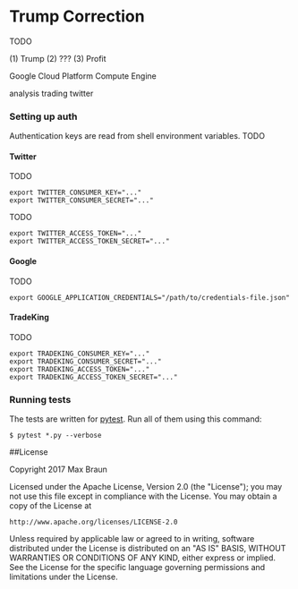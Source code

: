 # Trump Correction

TODO

(1) Trump (2) ??? (3) Profit

Google Cloud Platform
Compute Engine

analysis
trading
twitter

### Setting up auth

Authentication keys are read from shell environment variables. TODO

#### Twitter

TODO

``` shell
export TWITTER_CONSUMER_KEY="..."
export TWITTER_CONSUMER_SECRET="..."
```

 TODO

``` shell
export TWITTER_ACCESS_TOKEN="..."
export TWITTER_ACCESS_TOKEN_SECRET="..."
```

#### Google

TODO

``` shell
export GOOGLE_APPLICATION_CREDENTIALS="/path/to/credentials-file.json"
```

#### TradeKing

TODO

``` shell
export TRADEKING_CONSUMER_KEY="..."
export TRADEKING_CONSUMER_SECRET="..."
export TRADEKING_ACCESS_TOKEN="..."
export TRADEKING_ACCESS_TOKEN_SECRET="..."
```

### Running tests

The tests are written for [pytest](http://doc.pytest.org/en/latest/getting-started.html). Run all of them using this command:

``` shell
$ pytest *.py --verbose
```

##License

Copyright 2017 Max Braun

Licensed under the Apache License, Version 2.0 (the "License");
you may not use this file except in compliance with the License.
You may obtain a copy of the License at

    http://www.apache.org/licenses/LICENSE-2.0

Unless required by applicable law or agreed to in writing, software
distributed under the License is distributed on an "AS IS" BASIS,
WITHOUT WARRANTIES OR CONDITIONS OF ANY KIND, either express or implied.
See the License for the specific language governing permissions and
limitations under the License.
